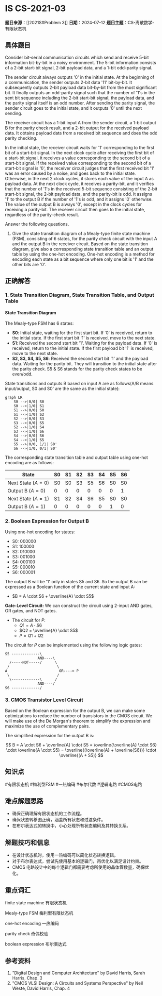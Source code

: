 # IS CS-2021-03

**题目来源**：[[2021S#Problem 3]]
**日期**：2024-07-12
**题目主题**：CS-离散数学-有限状态机

## 具体题目

Consider bit-serial communication circuits which send and receive 5-bit information bit-by-bit in a noisy environment. The 5-bit information consists of a 2-bit start-bit signal, 2-bit payload data, and a 1-bit odd-parity signal.

The sender circuit always outputs '0' in the initial state. At the beginning of a communication, the sender outputs 2-bit data '11' bit-by-bit. It subsequently outputs 2-bit payload data bit-by-bit from the most significant bit. It finally outputs an odd-parity signal such that the number of '1's in the sent bit sequence including the 2-bit start-bit signal, the payload data, and the parity signal itself is an odd number. After sending the parity signal, the sender circuit goes to the initial state, and it outputs '0' until the next sending.

The receiver circuit has a 1-bit input A from the sender circuit, a 1-bit output B for the parity check result, and a 2-bit output for the received payload data. It obtains payload data from a received bit sequence and does the odd parity checking.

In the initial state, the receiver circuit waits for '1' corresponding to the first bit of a start-bit signal. In the next clock cycle after receiving the first bit of a start-bit signal, it receives a value corresponding to the second bit of a start-bit signal. If the received value corresponding to the second bit of a start-bit signal is '0', the receiver circuit judges that the first received bit '1' was an error caused by a noise, and goes back to the initial state. Otherwise, in the next 2 clock cycles, it stores each value of the input A as payload data. At the next clock cycle, it receives a parity-bit, and it verifies that the number of '1's in the received 5-bit sequence consisting of the 2-bit start-bit signal, the 2-bit payload data, and the parity-bit is odd. It assigns '1' to the output B if the number of '1's is odd, and it assigns '0' otherwise. The value of the output B is always '0', except in the clock cycles for receiving a parity-bit. The receiver circuit then goes to the initial state, regardless of the parity-check result.

Answer the following questions.

1. Give the state transition diagram of a Mealy-type finite state machine (FSM), consisting of 6 states, for the parity check circuit with the input A and the output B in the receiver circuit. Based on the state transition diagram, give also a corresponding state transition table and an output table by using the one-hot encoding. One-hot encoding is a method for encoding each state as a bit sequence where only one bit is '1' and the other bits are '0'.

## 正确解答

### 1. State Transition Diagram, State Transition Table, and Output Table

#### State Transition Diagram

The Mealy-type FSM has 6 states:

- **S0**: Initial state, waiting for the first start bit. If '0' is received, return to the initial state. If the first start bit '1' is received, move to the next state.
- **S1**: Received the second start bit '1'. Waiting for the payload data. If '0' is received, return to the initial state. If the first payload bit '1' is received, move to the next state.
- **S2, S3, S4, S5, S6**: Received the second start bit '1' and the payload data. Waiting for the parity bit. They will transition to the initial state after the parity check. S5 & S6 stands for the parity check states to be even/odd.

State transitions and outputs B based on input A are as follows(A/B means input/output, S0 and S0' are the same as the initial state):

```mermaid
graph LR
    S0 -->|0/0| S0
    S0 -->|1/0| S1
    S1 -->|0/0| S0
    S1 -->|1/0| S2
    S2 -->|0/0| S3
    S3 -->|0/0| S5
    S2 -->|1/0| S4
    S3 -->|1/0| S6
    S4 -->|0/0| S6
    S4 -->|1/0| S5
    S5 -->|0/0, 1/1| S0' 
    S6 -->|1/0, 0/1| S0'
```

The corresponding state transition table and output table using one-hot encoding are as follows:

| State              | S0  | S1  | S2  | S3  | S4  | S5  | S6  |
| ------------------ | --- | --- | --- | --- | --- | --- | --- |
| Next State $(A=0)$ | S0  | S0  | S3  | S5  | S6  | S0  | S0  |
| Output B $(A=0)$   | 0   | 0   | 0   | 0   | 0   | 0   | 1   |
| Next State $(A=1)$ | S1  | S2  | S4  | S6  | S5  | S0  | S0  |
| Output B $(A=1)$   | 0   | 0   | 0   | 0   | 0   | 1   | 0   |

### 2. Boolean Expression for Output B

Using one-hot encoding for states:

- S0: 000000
- S1: 100000
- S2: 010000
- S3: 001000
- S4: 000100
- S5: 000010
- S6: 000001

The output B will be '1' only in states S5 and S6. So the output B can be expressed as a Boolean function of the current state and input A:

- $B = A \cdot S6 + \overline{A} \cdot S5$

**Gate-Level Circuit:**
We can construct the circuit using 2-input AND gates, OR gates, and NOT gates.

- The circuit for $P$:
  - $Q1 = A \cdot S6$
  - $Q2 = \overline{A} \cdot S5$
  - $P = Q1 + Q2$

The circuit for $P$ can be implemented using the following logic gates:

```plaintext
S5 -------------\
               AND----\
  /-----NOT-----/      \
 /                      \
A                        OR----> P
 \                      /
  \-------------\      /
               AND----/
S6 -------------/
```

### 3. CMOS Transistor Level Circuit

Based on the Boolean expression for the output B, we can make some optimizations to reduce the number of transistors in the CMOS circuit. We will make use of the De Morgan's theorem to simplify the expression and maximize the use of complementary pairs.

The simplified expression for the output B is:

$$
B = A \cdot S6 + \overline{A} \cdot S5 = \overline{\overline{A} \cdot S6} \cdot \overline{A \cdot S5} = \overline{(\overline{A} + \overline{S6})} \cdot \overline{(A + S5)}
$$

## 知识点

#有限状态机 #梅利型FSM #一热编码 #布尔代数 #逻辑电路 #CMOS电路

## 难点解题思路

- 确保正确理解有限状态机的工作流程。
- 确保状态转移图正确，涵盖所有状态和过渡条件。
- 在布尔表达式的转换中，小心处理所有状态编码及其转换关系。

## 解题技巧和信息

- 在设计状态机时，使用一热编码可以简化状态转换逻辑。
- 对于布尔表达式，尝试先使用基本的逻辑门，再优化以满足设计约束。
- CMOS 电路设计中的每个逻辑门都需要考虑所使用的晶体管数量，确保优化。

## 重点词汇

finite state machine 有限状态机

Mealy-type FSM 梅利型有限状态机

one-hot encoding 一热编码

parity check 奇偶校验

boolean expression 布尔表达式

## 参考资料

1. "Digital Design and Computer Architecture" by David Harris, Sarah Harris, Chap. 3
2. "CMOS VLSI Design: A Circuits and Systems Perspective" by Neil Weste, David Harris, Chap. 4

